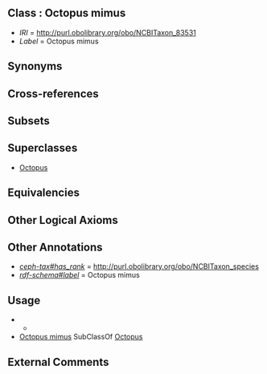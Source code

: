 
## Class : Octopus mimus

 * *IRI* = http://purl.obolibrary.org/obo/NCBITaxon_83531
 * *Label* = Octopus mimus

## Synonyms


## Cross-references


## Subsets


## Superclasses

 * [Octopus](../../NCBITaxon/43/NCBITaxon_6643.md)

## Equivalencies


## Other Logical Axioms


## Other Annotations

 * *[ceph-tax#has_rank](../../ceph-tax#has/nk/ceph-tax#has_rank.md)* = http://purl.obolibrary.org/obo/NCBITaxon_species
 * *[rdf-schema#label](../../el/rdf-schema#label.md)* = Octopus mimus

## Usage

 * -
 * [Octopus mimus](../../NCBITaxon/31/NCBITaxon_83531.md) SubClassOf [Octopus](../../NCBITaxon/43/NCBITaxon_6643.md)

## External Comments

